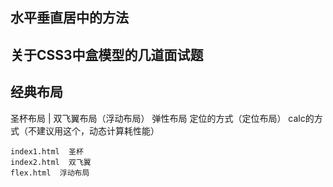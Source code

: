 ## 水平垂直居中的方法

## 关于CSS3中盒模型的几道面试题



## 经典布局
圣杯布局 | 双飞翼布局（浮动布局）
弹性布局
定位的方式（定位布局）
calc的方式（不建议用这个，动态计算耗性能）
```
index1.html  圣杯
index2.html  双飞翼
flex.html  浮动布局
```

